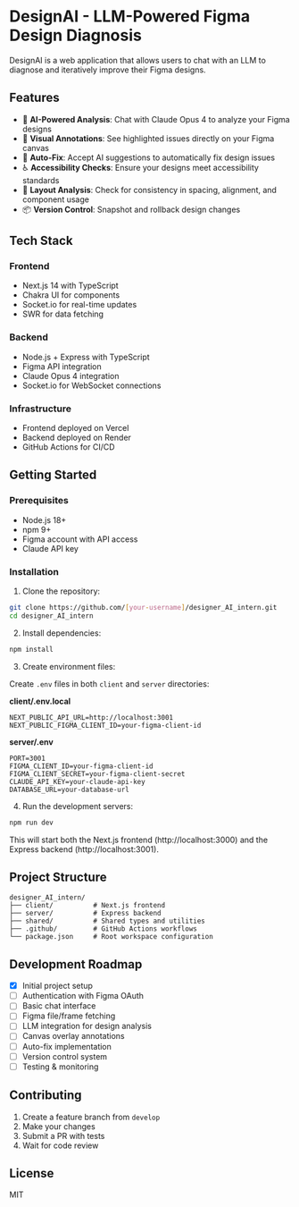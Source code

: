 # DesignAI - LLM-Powered Figma Design Diagnosis

DesignAI is a web application that allows users to chat with an LLM to diagnose and iteratively improve their Figma designs.

## Features

- 🤖 **AI-Powered Analysis**: Chat with Claude Opus 4 to analyze your Figma designs
- 🎨 **Visual Annotations**: See highlighted issues directly on your Figma canvas
- 🔧 **Auto-Fix**: Accept AI suggestions to automatically fix design issues
- ♿ **Accessibility Checks**: Ensure your designs meet accessibility standards
- 📐 **Layout Analysis**: Check for consistency in spacing, alignment, and component usage
- 📦 **Version Control**: Snapshot and rollback design changes

## Tech Stack

### Frontend
- Next.js 14 with TypeScript
- Chakra UI for components
- Socket.io for real-time updates
- SWR for data fetching

### Backend
- Node.js + Express with TypeScript
- Figma API integration
- Claude Opus 4 integration
- Socket.io for WebSocket connections

### Infrastructure
- Frontend deployed on Vercel
- Backend deployed on Render
- GitHub Actions for CI/CD

## Getting Started

### Prerequisites
- Node.js 18+
- npm 9+
- Figma account with API access
- Claude API key

### Installation

1. Clone the repository:
```bash
git clone https://github.com/[your-username]/designer_AI_intern.git
cd designer_AI_intern
```

2. Install dependencies:
```bash
npm install
```

3. Create environment files:

Create `.env` files in both `client` and `server` directories:

**client/.env.local**
```
NEXT_PUBLIC_API_URL=http://localhost:3001
NEXT_PUBLIC_FIGMA_CLIENT_ID=your-figma-client-id
```

**server/.env**
```
PORT=3001
FIGMA_CLIENT_ID=your-figma-client-id
FIGMA_CLIENT_SECRET=your-figma-client-secret
CLAUDE_API_KEY=your-claude-api-key
DATABASE_URL=your-database-url
```

4. Run the development servers:
```bash
npm run dev
```

This will start both the Next.js frontend (http://localhost:3000) and the Express backend (http://localhost:3001).

## Project Structure

```
designer_AI_intern/
├── client/          # Next.js frontend
├── server/          # Express backend
├── shared/          # Shared types and utilities
├── .github/         # GitHub Actions workflows
└── package.json     # Root workspace configuration
```

## Development Roadmap

- [x] Initial project setup
- [ ] Authentication with Figma OAuth
- [ ] Basic chat interface
- [ ] Figma file/frame fetching
- [ ] LLM integration for design analysis
- [ ] Canvas overlay annotations
- [ ] Auto-fix implementation
- [ ] Version control system
- [ ] Testing & monitoring

## Contributing

1. Create a feature branch from `develop`
2. Make your changes
3. Submit a PR with tests
4. Wait for code review

## License

MIT
